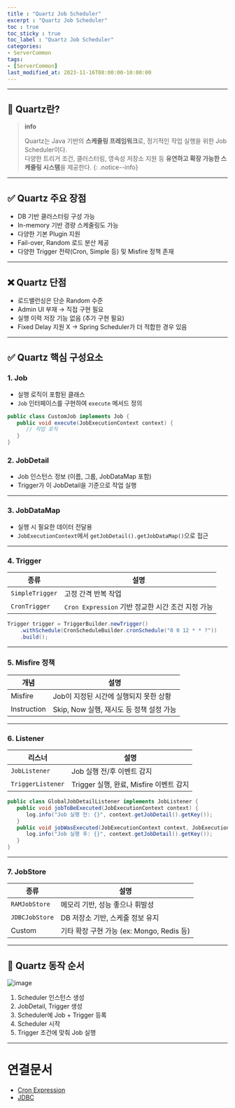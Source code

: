 ```yaml
---
title : "Quartz Job Scheduler"
excerpt : "Quartz Job Scheduler"
toc : true
toc_sticky : true
toc_label : "Quartz Job Scheduler"
categories:
- ServerCommon
tags:
- [ServerCommon]
last_modified_at: 2023-11-16T08:00:00-10:00:00
---
```

  
---
  
## 📌 Quartz란?

> **info**
>
> Quartz는 Java 기반의 **스케줄링 프레임워크**로, 정기적인 작업 실행을 위한 Job Scheduler이다.  
> 다양한 트리거 조건, 클러스터링, 영속성 저장소 지원 등 **유연하고 확장 가능한 스케줄링 시스템**을 제공한다. 
{: .notice--info}  

---
  
## ✅ Quartz 주요 장점

- DB 기반 클러스터링 구성 가능
- In-memory 기반 경량 스케줄링도 가능
- 다양한 기본 Plugin 지원
- Fail-over, Random 로드 분산 제공
- 다양한 Trigger 전략(Cron, Simple 등) 및 Misfire 정책 존재

---
  
## ❌ Quartz 단점

- 로드밸런싱은 단순 Random 수준
- Admin UI 부재 → 직접 구현 필요
- 실행 이력 저장 기능 없음 (추가 구현 필요)
- Fixed Delay 지원 X → Spring Scheduler가 더 적합한 경우 있음

---
  
## ✅ Quartz 핵심 구성요소
  
### 1. Job
- 실행 로직이 포함된 클래스
- `Job` 인터페이스를 구현하여 `execute` 메서드 정의
  
```java
public class CustomJob implements Job {
   public void execute(JobExecutionContext context) {
      // 작업 로직
   }
}
```
  
### 2. JobDetail
- Job 인스턴스 정보 (이름, 그룹, JobDataMap 포함)
- Trigger가 이 JobDetail을 기준으로 작업 실행

---
  
### 3. JobDataMap
- 실행 시 필요한 데이터 전달용
- `JobExecutionContext`에서 `getJobDetail().getJobDataMap()`으로 접근

---
  
### 4. Trigger

| 종류 | 설명 |
|------|------|
| `SimpleTrigger` | 고정 간격 반복 작업 |
| `CronTrigger` | `Cron Expression` 기반 정교한 시간 조건 지정 가능 |
  
```java
Trigger trigger = TriggerBuilder.newTrigger()
    .withSchedule(CronScheduleBuilder.cronSchedule("0 0 12 * * ?"))
    .build();
```

---
  
### 5. Misfire 정책

| 개념 | 설명 |
|------|------|
| Misfire | Job이 지정된 시간에 실행되지 못한 상황 |
| Instruction | Skip, Now 실행, 재시도 등 정책 설정 가능 |

---
  
### 6. Listener

| 리스너 | 설명 |
|--------|------|
| `JobListener` | Job 실행 전/후 이벤트 감지 |
| `TriggerListener` | Trigger 실행, 완료, Misfire 이벤트 감지 |
  
```java
public class GlobalJobDetailListener implements JobListener {
   public void jobToBeExecuted(JobExecutionContext context) {
      log.info("Job 실행 전: {}", context.getJobDetail().getKey());
   }
   public void jobWasExecuted(JobExecutionContext context, JobExecutionException ex) {
      log.info("Job 실행 후: {}", context.getJobDetail().getKey());
   }
}
```

---
  
### 7. JobStore

| 종류 | 설명 |
|------|------|
| `RAMJobStore` | 메모리 기반, 성능 좋으나 휘발성 |
| `JDBCJobStore` | DB 저장소 기반, 스케줄 정보 유지 |
| Custom | 기타 확장 구현 가능 (ex: Mongo, Redis 등)

---
  
## 🔄 Quartz 동작 순서
  
![image](../../assets/images/QuartzWorkflow.png)

1. Scheduler 인스턴스 생성
2. JobDetail, Trigger 생성
3. Scheduler에 Job + Trigger 등록
4. Scheduler 시작
5. Trigger 조건에 맞춰 Job 실행

---
  
# 연결문서
- [Cron Expression](../../expression/expression-Cron-Expression)
- [JDBC](../../servercommon/servercommon-JDBC)
